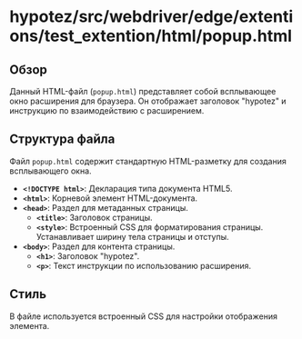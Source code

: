 # hypotez/src/webdriver/edge/extentions/test_extention/html/popup.html

## Обзор

Данный HTML-файл (`popup.html`) представляет собой всплывающее окно расширения для браузера. Он отображает заголовок "hypotez" и инструкцию по взаимодействию с расширением.

## Структура файла

Файл `popup.html` содержит стандартную HTML-разметку для создания всплывающего окна.

- **`<!DOCTYPE html>`**: Декларация типа документа HTML5.
- **`<html>`**: Корневой элемент HTML-документа.
- **`<head>`**: Раздел для метаданных страницы.
  - **`<title>`**: Заголовок страницы.
  - **`<style>`**: Встроенный CSS для форматирования страницы. Устанавливает ширину тела страницы и отступы.
- **`<body>`**: Раздел для контента страницы.
  - **`<h1>`**: Заголовок "hypotez".
  - **`<p>`**: Текст инструкции по использованию расширения.

## Стиль

В файле используется встроенный CSS для настройки отображения элемента.


```